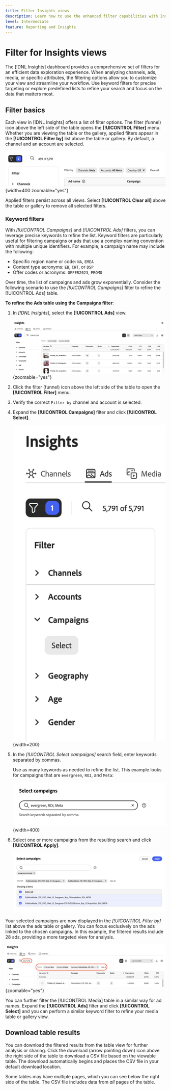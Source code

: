 ```yaml
---
title: Filter Insights views
description: Learn how to use the enhanced filter capabilities with Insights.
level: Intermediate
feature: Reporting and Insights
---
```

# Filter for Insights views

The [!DNL Insights] dashboard provides a comprehensive set of filters for an efficient data exploration experience. When analyzing channels, ads, media, or specific attributes, the filtering options allow you to customize your view and streamline your workflow. Use keyword filters for precise targeting or explore predefined lists to refine your search and focus on the data that matters most.

## Filter basics 

Each view in [!DNL Insights] offers a list of filter options. The filter (funnel) icon above the left side of the table opens the **[!UICONTROL Filter]** menu. Whether you are viewing the table or the gallery, applied filters appear in the **[!UICONTROL Filter by]** list above the table or gallery. By default, a channel and an account are selected.

![Filter by](/help/assets/insights-filter-by.png "Filter by"){width=400 zoomable="yes"}

Applied filters persist across all views. Select **[!UICONTROL Clear all]** above the table or gallery to remove all selected filters.

### Keyword filters

With _[!UICONTROL Campaigns]_ and _[!UICONTROL Ads]_ filters, you can leverage precise keywords to refine the list. Keyword filters are particularly useful for filtering campaigns or ads that use a complex naming convention with multiple unique identifiers. For example, a campaign name may include the following:

- Specific region name or code: `NA`, `EMEA`
- Content type acronyms: `EB`, `CHT`, or `DSP`
- Offer codes or acronyms: `OFFER2023`, `PROMO`

Over time, the list of campaigns and ads grow exponentially. Consider the following scenario to use the _[!UICONTROL Campaigns]_ filter to refine the [!UICONTROL Ads] table.

**To refine the Ads table using the Campaigns filter**:

1. In _[!DNL Insights]_, select the **[!UICONTROL Ads]** view.

   ![Ads filter and table](/help/assets/insights-ads-filter.png "Ads view with filter list"){zoomable="yes"}

1. Click the filter (funnel) icon above the left side of the table to open the **[!UICONTROL Filter]** menu.

1. Verify the correct `Filter by` channel and account is selected.

1. Expand the **[!UICONTROL Campaigns]** filter and click **[!UICONTROL Select]**.

   ![Filter campaigns](/help/assets/insights-filter-campaigns-expand.png "Expand campaigns filter"){width=200}

1. In the _[!UICONTROL Select campaigns]_ search field, enter keywords separated by commas.

   Use as many keywords as needed to refine the list. This example looks for campaigns that are `evergreen`, `ROI`, and `Meta`:

   ![Select campaigns](/help/assets/insights-select-campaigns-keywords.png "Enter keywords to search campaign names"){width=400}

1. Select one or more campaigns from the resulting search and click **[!UICONTROL Apply]**.

   ![List of campaigns](/help/assets/insights-select-campaigns-list.png)

Your selected campaigns are now displayed in the _[!UICONTROL Filter by]_ list above the ads table or gallery. You can focus exclusively on the ads linked to the chosen campaigns. In this example, the filtered results include 28 ads, providing a more targeted view for analysis.

![Table filtered by campaigns](/help/assets/insights-filter-by-campaigns.png "Table with campaigns filter"){zoomable="yes"}

You can further filter the [!UICONTROL Media] table in a similar way for ad names. Expand the **[!UICONTROL Ads]** filter and click **[!UICONTROL Select]** and you can perform a similar keyword filter to refine your media table or gallery view.

## Download table results

You can download the filtered results from the table view for further analysis or sharing. Click the download (arrow pointing down) icon above the right side of the table to download a CSV file based on the viewable table. The download automatically begins and places the CSV file in your default download location.

Some tables may have multiple pages, which you can see below the right side of the table. The CSV file includes data from _all_ pages of the table.
